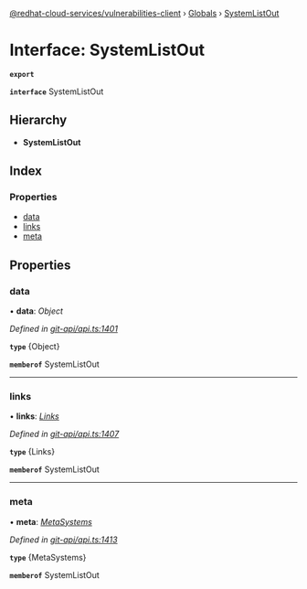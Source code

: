 [@redhat-cloud-services/vulnerabilities-client](../README.md) › [Globals](../globals.md) › [SystemListOut](systemlistout.md)

# Interface: SystemListOut

**`export`** 

**`interface`** SystemListOut

## Hierarchy

* **SystemListOut**

## Index

### Properties

* [data](systemlistout.md#data)
* [links](systemlistout.md#links)
* [meta](systemlistout.md#meta)

## Properties

###  data

• **data**: *Object*

*Defined in [git-api/api.ts:1401](https://github.com/RedHatInsights/javascript-clients/blob/master/packages/vulnerabilities/git-api/api.ts#L1401)*

**`type`** {Object}

**`memberof`** SystemListOut

___

###  links

• **links**: *[Links](links.md)*

*Defined in [git-api/api.ts:1407](https://github.com/RedHatInsights/javascript-clients/blob/master/packages/vulnerabilities/git-api/api.ts#L1407)*

**`type`** {Links}

**`memberof`** SystemListOut

___

###  meta

• **meta**: *[MetaSystems](metasystems.md)*

*Defined in [git-api/api.ts:1413](https://github.com/RedHatInsights/javascript-clients/blob/master/packages/vulnerabilities/git-api/api.ts#L1413)*

**`type`** {MetaSystems}

**`memberof`** SystemListOut

